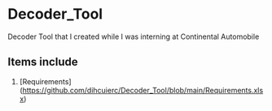 # Decoder_Tool

Decoder Tool that I created while I was interning at Continental Automobile 

## Items include
1. [Requirements] (https://github.com/dihcuierc/Decoder_Tool/blob/main/Requirements.xlsx)

